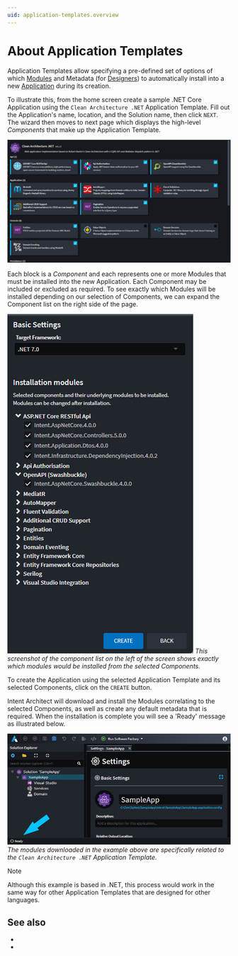 ```yaml
---
uid: application-templates.overview
---
```

# About Application Templates

Application Templates allow specifying a pre-defined set of options of which [Modules](xref:application-development.applications-and-solutions.about-modules) and Metadata (for [Designers](xref:application-development.modelling.about-designers)) to automatically install into a new [Application](xref:application-development.applications-and-solutions.about-applications) during its creation.

To illustrate this, from the home screen create a sample .NET Core Application using the `Clean Architecture .NET` Application Template. Fill out the Application's name, location, and the Solution name, then click `NEXT`. The wizard then moves to next page which displays the high-level _Components_ that make up the Application Template.

![Application Template Components](images/application-template-components.png)

Each block is a _Component_ and each represents one or more Modules that must be installed into the new Application. Each Component may be included or excluded as required. To see exactly which Modules will be installed depending on our selection of Components, we can expand the Component list on the right side of the page.

![Application Template Modules](images/application-template-modules.png)
_This screenshot of the component list on the left of the screen shows exactly which modules would be installed from the selected Components._

To create the Application using the selected Application Template and its selected Components, click on the `CREATE` button.

Intent Architect will download and install the Modules correlating to the selected Components, as well as create any default metadata that is required. When the installation is complete you will see a 'Ready' message as illustrated below. 

![Application Template Installation](images/application-created.png)
_The modules downloaded in the example above are specifically related to the `Clean Architecture .NET` Application Template._

> [!NOTE]
> Although this example is based in .NET, this process would work in the same way for other Application Templates that are designed for other languages.

## See also

- [](xref:module-building.application-templates.how-to-create-application-templates)
- [](xref:module-building.application-templates.metadata-installation)
